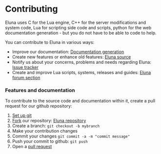 # Contributing
Eluna uses C for the Lua engine, C++ for the server modifications and system code, Lua for scripting side code and scripts, python for the web documentation generation - but you do not have to be able to code to help.

You can contribute to Eluna in various ways:
* Improve our documentation: [Documentation generation](DOC_GEN.md)
* Create new features or enhance old features: [Eluna source](https://github.com/ElunaLuaEngine/Eluna)
* Notify us about your concerns, problems and needs regarding Eluna: [Issue tracker](https://github.com/ElunaLuaEngine/Eluna/issues)
* Create and improve Lua scripts, systems, releases and guides: [Eluna forum section](https://www.getmangos.eu/forums/forum/118-eluna-lua-engine/)

### Features and documentation
To contribute to the source code and documentation within it, create a pull request for our github repository:

1. [Set up git](https://help.github.com/articles/set-up-git/)
2. [Fork](https://help.github.com/articles/fork-a-repo/) our repository: [Eluna repository](https://github.com/ElunaLuaEngine/Eluna)
3. Create a branch: `git checkout -b mybranch`
4. Make your contribution changes
5. Commit your changes `git commit -a -m "commit message"`
6. Push your commit to github: `git push`
7. Open a [pull request](https://help.github.com/articles/using-pull-requests/)

